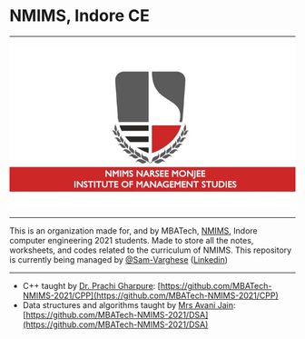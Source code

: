 # NMIMS, Indore CE

---

![NMIMS Logo](profile/images/nmimsLogo.webp)

---

This is an organization made for, and by MBATech, [NMIMS](https://nmims.edu), Indore computer engineering 2021 students. Made to store all the notes, worksheets, and codes related to the curriculum of NMIMS. This repository is currently being managed by [@Sam-Varghese](https://github.com/Sam-Varghese) ([Linkedin](https://www.linkedin.com/in/sam-varghese-1a7701209/))

---

- C++ taught by [Dr. Prachi Gharpure](https://www.linkedin.com/in/dr-prachi-gharpure-75a67a8/?originalSubdomain=in): [https://github.com/MBATech-NMIMS-2021/CPP](https://github.com/MBATech-NMIMS-2021/CPP)
- Data structures and algorithms taught by [Mrs Avani Jain](https://www.linkedin.com/in/avani-jain-52a190a8/): [https://github.com/MBATech-NMIMS-2021/DSA](https://github.com/MBATech-NMIMS-2021/DSA)